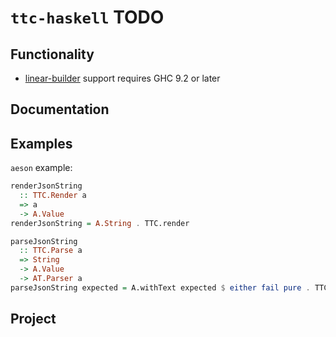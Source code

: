 # `ttc-haskell` TODO

## Functionality

* [linear-builder][] support requires GHC 9.2 or later

[linear-builder]: <https://github.com/Bodigrim/linear-builder>

## Documentation

## Examples

`aeson` example:

```haskell
renderJsonString
  :: TTC.Render a
  => a
  -> A.Value
renderJsonString = A.String . TTC.render

parseJsonString
  :: TTC.Parse a
  => String
  -> A.Value
  -> AT.Parser a
parseJsonString expected = A.withText expected $ either fail pure . TTC.parse
```

## Project

